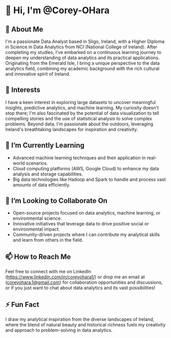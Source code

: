 # 👋 Hi, I'm @Corey-OHara

## 🌟 About Me
I'm a passionate Data Analyst based in Sligo, Ireland, with a Higher Diploma in Science in Data Analytics from NCI (National College of Ireland). After completing my studies, I've embarked on a continuous learning journey to deepen my understanding of data analytics and its practical applications. Originating from the Emerald Isle, I bring a unique perspective to the data analytics field, combining my academic background with the rich cultural and innovative spirit of Ireland.

## 👀 Interests
I have a keen interest in exploring large datasets to uncover meaningful insights, predictive analytics, and machine learning. My curiosity doesn't stop there; I'm also fascinated by the potential of data visualization to tell compelling stories and the use of statistical analysis to solve complex problems. Beyond data, I'm passionate about the outdoors, leveraging Ireland's breathtaking landscapes for inspiration and creativity.

## 🌱 I’m Currently Learning
- Advanced machine learning techniques and their application in real-world scenarios.
- Cloud computing platforms (AWS, Google Cloud) to enhance my data analysis and storage capabilities.
- Big data technologies like Hadoop and Spark to handle and process vast amounts of data efficiently.

## 💞️ I’m Looking to Collaborate On
- Open-source projects focused on data analytics, machine learning, or environmental science.
- Innovative initiatives that leverage data to drive positive social or environmental impact.
- Community-driven projects where I can contribute my analytical skills and learn from others in the field.

## 📫 How to Reach Me
Feel free to connect with me on LinkedIn (https://www.linkedin.com/in/coreyohara1/) or drop me an email at (coreyohara.1@gmail.com) for collaboration opportunities and discussions, or if you just want to chat about data analytics and its vast possibilities!


## ⚡ Fun Fact
I draw my analytical inspiration from the diverse landscapes of Ireland, where the blend of natural beauty and historical richness fuels my creativity and approach to problem-solving in data analytics.

<!---
Corey-OHara/Corey-OHara is a ✨ special ✨ repository because its `README.md` (this file) appears on your GitHub profile.
You can click the Preview link to take a look at your changes.
--->
